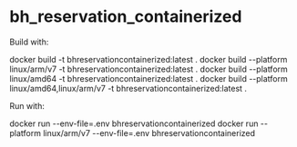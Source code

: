 # bh_reservation_containerized

Build with: 

docker build -t bhreservationcontainerized:latest .
docker build --platform linux/arm/v7 -t bhreservationcontainerized:latest .
docker build --platform linux/amd64 -t bhreservationcontainerized:latest .
docker build --platform linux/amd64,linux/arm/v7 -t bhreservationcontainerized:latest .


Run with: 

docker run --env-file=.env bhreservationcontainerized
docker run --platform linux/arm/v7 --env-file=.env bhreservationcontainerized